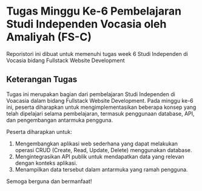 # Tugas Minggu Ke-6 Pembelajaran Studi Independen Vocasia oleh Amaliyah (FS-C)
Reporistori ini dibuat untuk memenuhi tugas week 6
Studi Independen di Vocasia bidang Fullstack Website Development

## Keterangan Tugas

Tugas ini merupakan bagian dari pembelajaran Studi Independen di Voacasia dalam bidang Fullstack Website Development. Pada minggu ke-6 ini, peserta diharapkan untuk mengimplementasikan beberapa konsep yang telah dipelajari selama pembelajaran, termasuk penggunaan database, API, dan pengembangan antarmuka pengguna.

Peserta diharapkan untuk:

1. Mengembangkan aplikasi web sederhana yang dapat melakukan operasi CRUD (Create, Read, Update, Delete) menggunakan database.
2. Mengintegrasikan API publik untuk mendapatkan data yang relevan dengan konteks aplikasi.
3. Menampilkan data tersebut dalam antarmuka yang ramah pengguna.

Semoga berguna dan bermanfaat!
